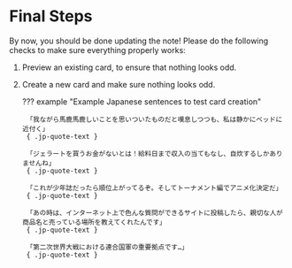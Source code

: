 
# Final Steps

By now, you should be done updating the note!
Please do the following checks to make sure everything properly works:

1. Preview an existing card, to ensure that nothing looks odd.
2. Create a new card and make sure nothing looks odd.

    ??? example "Example Japanese sentences to test card creation"

        「我ながら馬鹿馬鹿しいことを思いついたものだと嘆息しつつも、私は静かにベッドに近付く」
        { .jp-quote-text }

        「ジェラートを買うお金がないとは！給料日まで収入の当てもなし、自炊するしかありませんね」
        { .jp-quote-text }

        「これが少年誌だったら順位上がってるぞ。そしてトーナメント編でアニメ化決定だ」
        { .jp-quote-text }

        「あの時は、インターネット上で色んな質問ができるサイトに投稿したら、親切な人が商品名と売っている場所を教えてくれたんです」
        { .jp-quote-text }

        「第二次世界大戦における連合国軍の重要拠点です…」
        { .jp-quote-text }


